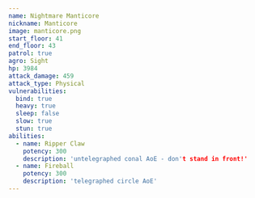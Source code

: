 ```yaml
---
name: Nightmare Manticore
nickname: Manticore
image: manticore.png
start_floor: 41
end_floor: 43
patrol: true
agro: Sight
hp: 3984
attack_damage: 459
attack_type: Physical
vulnerabilities:
  bind: true
  heavy: true
  sleep: false
  slow: true
  stun: true
abilities:
  - name: Ripper Claw
    potency: 300
    description: 'untelegraphed conal AoE - don't stand in front!'
  - name: Fireball
    potency: 300
    description: 'telegraphed circle AoE'
---
```

